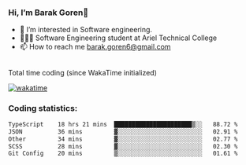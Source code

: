 ###  Hi, I’m Barak Goren👋
- 👀 I’m interested in Software engineering.
- 👨🏼‍🎓 Software Engineering student at Ariel Technical College
- 📫 How to reach me barak.goren6@gmail.com
##
Total time coding (since WakaTime initialized)

[![wakatime](https://wakatime.com/badge/user/5cc5ec80-a806-4ca2-a704-db29274e48cd.svg)](https://wakatime.com/@5cc5ec80-a806-4ca2-a704-db29274e48cd)

   
### Coding statistics:

<!--START_SECTION:waka-->

```txt
TypeScript    18 hrs 21 mins  ██████████████████████▒░░   88.72 %
JSON          36 mins         ▓░░░░░░░░░░░░░░░░░░░░░░░░   02.91 %
Other         34 mins         ▓░░░░░░░░░░░░░░░░░░░░░░░░   02.77 %
SCSS          28 mins         ▓░░░░░░░░░░░░░░░░░░░░░░░░   02.30 %
Git Config    20 mins         ▒░░░░░░░░░░░░░░░░░░░░░░░░   01.61 %
```

<!--END_SECTION:waka-->

<!---
barakgoren/barakgoren is a ✨ special ✨ repository because its `README.md` (this file) appears on your GitHub profile.
You can click the Preview link to take a look at your changes.
--->
